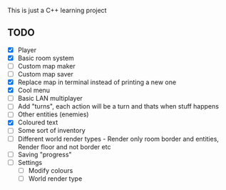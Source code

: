 This is just a C++ learning project

## TODO
- [x] Player
- [x] Basic room system
- [ ] Custom map maker
- [ ] Custom map saver
- [x] Replace map in terminal instead of printing a new one
- [x] Cool menu
- [ ] Basic LAN multiplayer
- [ ] Add "turns", each action will be a turn and thats when stuff happens
- [ ] Other entities (enemies)
- [x] Coloured text
- [ ] Some sort of inventory
- [ ] Different world render types - Render only room border and entities, Render floor and not border etc
- [ ] Saving "progress"
- [ ] Settings
  - [ ] Modify colours
  - [ ] World render type
